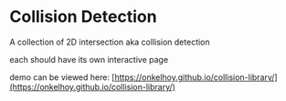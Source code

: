 # Collision Detection

A collection of 2D intersection aka collision detection 

each should have its own interactive page 

demo can be viewed here: [https://onkelhoy.github.io/collision-library/](https://onkelhoy.github.io/collision-library/)
